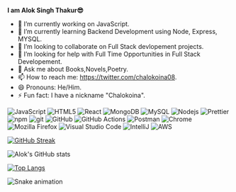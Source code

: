 <b>I am Alok Singh Thakur😎</b>

- 🔭 I’m currently working on JavaScript.
- 🌱 I’m currently learning Backend Development using Node, Express, MYSQL.
- 👯 I’m looking to collaborate on Full Stack devlopement projects.
- 🤔 I’m looking for help with Full Time Opportunities in Full Stack Developement.
- 💬 Ask me about Books,Novels,Poetry.
- 📫 How to reach me: https://twitter.com/chalokoina08.
- 😄 Pronouns: He/Him.
- ⚡ Fun fact: I have a nickname "Chalokoina".

<p>
<img alt="JavaScript" src="https://img.shields.io/badge/-JavaScript-2e2e2e?style=flat-square&logo=javascript&logoColor=F7DF1E" />
<img alt="HTML5" src="https://img.shields.io/badge/-HTML5-E34F26?style=flat-square&logo=html5&logoColor=white" />
<img alt="React" src="https://img.shields.io/badge/-React-45b8d8?style=flat-square&logo=react&logoColor=white" />
<img alt="MongoDB" src="https://img.shields.io/badge/-MongoDB-13aa52?style=flat-square&logo=mongodb&logoColor=white" />
<img alt="MySQL" src="https://img.shields.io/badge/-MySQL-4479A1?style=flat-square&logo=mysql&logoColor=white" />
<img alt="Nodejs" src="https://img.shields.io/badge/-Nodejs-43853d?style=flat-square&logo=Node.js&logoColor=white" />
<img alt="Prettier" src="https://img.shields.io/badge/-Prettier-F7B93E?style=flat-square&logo=prettier&logoColor=white" />
<img alt="npm" src="https://img.shields.io/badge/-NPM-CB3837?style=flat-square&logo=npm&logoColor=white" />
<img alt="git" src="https://img.shields.io/badge/-Git-F05032?style=flat-square&logo=git&logoColor=white" />
<img alt="GitHub" src="https://img.shields.io/badge/-GitHub-181717?style=flat-square&logo=github&logoColor=white" />
<img alt="GitHub Actions" src="https://img.shields.io/badge/-GitHub_Actions-2088FF?style=flat-square&logo=githubactions&logoColor=white" />
<img alt="Postman" src="https://img.shields.io/badge/-Postman-FF6C37?style=flat-square&logo=postman&logoColor=white" />
<img alt="Chrome" src="https://img.shields.io/badge/-Chrome-4285F4?style=flat-square&logo=googlechrome&logoColor=white" />
<img alt="Mozilla Firefox" src="https://img.shields.io/badge/-Mozilla_Firefox-FF7139?style=flat-square&logo=firefoxbrowser&logoColor=white" />
<img alt="Visual Studio Code" src="https://img.shields.io/badge/-Visual_Studio_Code-007ACC?style=flat-square&logo=visualstudiocode&logoColor=white" />
<img alt="IntelliJ" src="https://img.shields.io/badge/-IntelliJ-2e2e2e?style=flat-square&logo=intellijidea&logoColor=white" />
<img alt="AWS" src="https://img.shields.io/badge/-AWS-FF7139?style=flat-square&logo=amazonaws&logoColor=white" />
</p>


[![GitHub Streak](https://github-readme-streak-stats.herokuapp.com?user=AlokSinghThakur&theme=dracula&hide_border=true)](https://git.io/streak-stats)

![Alok's GitHub stats](https://github-readme-stats.vercel.app/api?username=AlokSinghThakur&show_icons=true&theme=radical)

[![Top Langs](https://github-readme-stats.vercel.app/api/top-langs/?username=AlokSinghThakur&layout=compact)](https://github.com/AlokSinghThakur/github-readme-stats)

![Snake animation](https://github.com/thepiyushmalhotra/thepiyushmalhotra/blob/output/github-contribution-grid-snake.svg)
<!--
**Alok3108M/Alok3108M** is a ✨ _special_ ✨ repository because its `README.md` (this file) appears on your GitHub profile.

Here are some ideas to get you started:

- 🔭 I’m currently working on ...
- 🌱 I’m currently learning ...
- 👯 I’m looking to collaborate on ...
- 🤔 I’m looking for help with ...
- 💬 Ask me about ...
- 📫 How to reach me: ...
- 😄 Pronouns: ...
- ⚡ Fun fact: ...
-->

